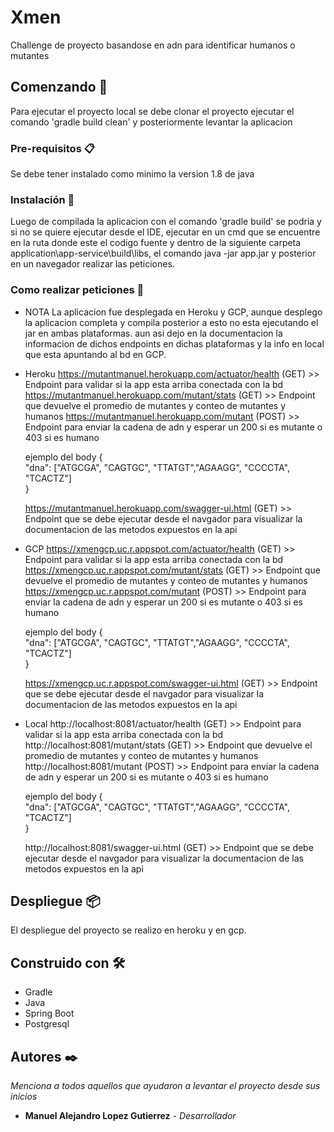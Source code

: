 # Xmen

Challenge de proyecto basandose en adn para identificar humanos o mutantes

## Comenzando 🚀

Para ejecutar el proyecto local se debe clonar el proyecto ejecutar el comando 'gradle build clean' y posteriormente levantar la aplicacion

### Pre-requisitos 📋

Se debe tener instalado como minimo la version 1.8 de java


### Instalación 🔧

Luego de compilada la aplicacion con el comando 'gradle build' se podria y si no se quiere ejecutar desde el IDE, ejecutar en un cmd 
que se encuentre en la ruta donde este el codigo fuente y dentro de la siguiente carpeta application\app-service\build\libs, el comando
java -jar app.jar y posterior en un navegador realizar las peticiones.

### Como realizar peticiones 🚀

* NOTA
	La aplicacion fue desplegada en Heroku y GCP, aunque desplego la aplicacion completa y compila posterior a esto no esta ejecutando el jar en ambas plataformas.
	aun asi dejo en la documentacion la informacion de dichos endpoints en dichas plataformas y la info en local que esta apuntando al bd en GCP.

* Heroku
	https://mutantmanuel.herokuapp.com/actuator/health (GET)  >> Endpoint para validar si la app esta arriba conectada con la bd
	https://mutantmanuel.herokuapp.com/mutant/stats    (GET)  >> Endpoint que devuelve el promedio de mutantes y conteo de mutantes y humanos
	https://mutantmanuel.herokuapp.com/mutant 		   (POST) >> Endpoint para enviar la cadena de adn y esperar un 200 si es mutante o 403 si es humano
	
	ejemplo del body
	{       
    "dna": ["ATGCGA", "CAGTGC", "TTATGT","AGAAGG", "CCCCTA", "TCACTZ"]    
	}
	
	https://mutantmanuel.herokuapp.com/swagger-ui.html (GET)  >> Endpoint que se debe ejecutar desde el navgador para visualizar la documentacion de las metodos expuestos en la api
	
* GCP
	https://xmengcp.uc.r.appspot.com/actuator/health (GET)  >> Endpoint para validar si la app esta arriba conectada con la bd
	https://xmengcp.uc.r.appspot.com/mutant/stats    (GET)  >> Endpoint que devuelve el promedio de mutantes y conteo de mutantes y humanos
	https://xmengcp.uc.r.appspot.com/mutant 		   (POST) >> Endpoint para enviar la cadena de adn y esperar un 200 si es mutante o 403 si es humano
	
	ejemplo del body
	{       
    "dna": ["ATGCGA", "CAGTGC", "TTATGT","AGAAGG", "CCCCTA", "TCACTZ"]    
	}
	
	https://xmengcp.uc.r.appspot.com/swagger-ui.html (GET)  >> Endpoint que se debe ejecutar desde el navgador para visualizar la documentacion de las metodos expuestos en la api

* Local
	http://localhost:8081/actuator/health (GET)  >> Endpoint para validar si la app esta arriba conectada con la bd
	http://localhost:8081/mutant/stats    (GET)  >> Endpoint que devuelve el promedio de mutantes y conteo de mutantes y humanos
	http://localhost:8081/mutant 		   (POST) >> Endpoint para enviar la cadena de adn y esperar un 200 si es mutante o 403 si es humano
	
	ejemplo del body
	{       
    "dna": ["ATGCGA", "CAGTGC", "TTATGT","AGAAGG", "CCCCTA", "TCACTZ"]    
	}
	
	http://localhost:8081/swagger-ui.html (GET)  >> Endpoint que se debe ejecutar desde el navgador para visualizar la documentacion de las metodos expuestos en la api


## Despliegue 📦

El despliegue del proyecto se realizo en heroku y en gcp.

## Construido con 🛠️

* Gradle
* Java 
* Spring Boot
* Postgresql

## Autores ✒️

_Menciona a todos aquellos que ayudaron a levantar el proyecto desde sus inicios_

* **Manuel Alejandro Lopez Gutierrez** - *Desarrollador* 

